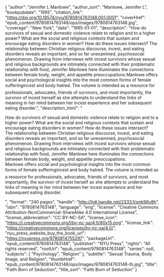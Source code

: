 {
  "author": "Jennifer L Manlowe",
  "author_sort": "Manlowe, Jennifer L",
  "bookpubdate": "1995",
  "citation_link": "https://doi.org/10.18574/nyu/9780814763148.001.0001",
  "coverHref": "epub_content/9780814763148/ops/images/9780814763148.jpg",
  "coverage": "New York",
  "date": "1995-01-01",
  "description": "How do survivors of sexual and domestic violence relate to religion and to a higher power?  What are the social and religious contexts that sustain and encourage eating disorders in women?  How do these issues intersect? The relationship between Christian religious discourse, incest, and eating disorders reveals an important, and so far unexamined, psychosocial phenomenon.  Drawing from interviews with incest survivors whose sexual and religious backgrounds are intimately connected with their problematic relationship with food, Jennifer Manlowe here illuminates the connections between female body, weight, and appetite preoccupations.Manlowe offers social and psychological insights into the most common forms of female suffering&#151;incest and body hatred.  The volume is intended as a resource for professionals, advocates, friends of survivors, and most importantly, the survivor of incest herself as she attempts to understand the links of meaning in her mind between her incest experience and her subsequent eating disorder.",
  "description_html": "<p>How do survivors of sexual and domestic violence relate to religion and to a higher power?  What are the social and religious contexts that sustain and encourage eating disorders in women?  How do these issues intersect?<br> The relationship between Christian religious discourse, incest, and eating disorders reveals an important, and so far unexamined, psychosocial phenomenon.  Drawing from interviews with incest survivors whose sexual and religious backgrounds are intimately connected with their problematic relationship with food, Jennifer Manlowe here illuminates the connections between female body, weight, and appetite preoccupations.<br>Manlowe offers social and psychological insights into the most common forms of female suffering&#151;incest and body hatred.  The volume is intended as a resource for professionals, advocates, friends of survivors, and most importantly, the survivor of incest herself as she attempts to understand the links of meaning in her mind between her incest experience and her subsequent eating disorder.</p>",
  "format": "240 pages",
  "handle": "http://hdl.handle.net/2333.1/qnk98v8h",
  "isbn": "9780814763148",
  "language": "eng",
  "license": "Creative Commons Attribution-NonCommercial-ShareAlike 4.0 International License",
  "license_abbreviation": "CC BY-NC-SA",
  "license_icon": "https://i.creativecommons.org/l/by-nc-sa/4.0/80x15.png",
  "license_link": "https://creativecommons.org/licenses/by-nc-sa/4.0/",
  "nyu_press_website_buy_the_book_url": "https://nyupress.org/9780814755297",
  "packageUrl": "epub_content/9780814763148",
  "publisher": "NYU Press",
  "rights": "All rights reserved",
  "rootUrl": "epub_content/9780814763148",
  "series": null,
  "subjects": [
    "Psychology",
    "Religion"
  ],
  "subtitle": "Sexual Trauma, Body Image, and Religion",
  "thumbHref": "epub_content/9780814763148/ops/images/9780814763148-th.jpg",
  "title": "Faith Born of Seduction",
  "title_sort": "Faith Born of Seduction"
}
